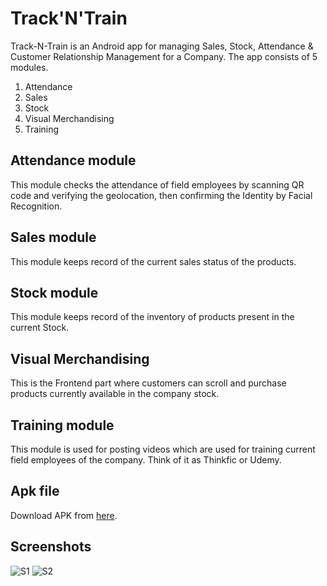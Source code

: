 # Track'N'Train

Track-N-Train is an Android app for managing Sales, Stock, Attendance & Customer Relationship Management for a Company.
The app consists of 5 modules.
1. Attendance
2. Sales
3. Stock
4. Visual Merchandising
5. Training

## Attendance module
This module checks the attendance of field employees by scanning QR code and verifying the geolocation, then confirming the Identity by Facial Recognition.

## Sales module
This module keeps record of the current sales status of the products.

## Stock module
This module keeps record of the inventory of products present in the current Stock.

## Visual Merchandising
This is the Frontend part where customers can scroll and purchase products currently available in the company stock.

## Training module
This module is used for posting videos which are used for training current field employees of the company. Think of it as Thinkfic or Udemy.

## Apk file

Download APK from [here](https://drive.google.com/file/d/0BwcoMJ0DNQ-RZ3YyVE92NUNRRHc/view?usp=sharing).

## Screenshots

![S1](https://i.imgur.com/4wdn8sE.jpg)
![S2](https://i.imgur.com/EKw5EUD.jpg)
